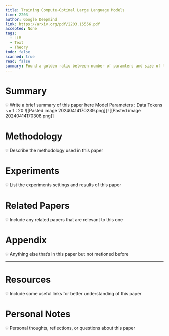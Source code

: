 ```yaml
---
title: Training Compute-Optimal Large Language Models
time: 2203
author: Google Deepmind
link: https://arxiv.org/pdf/2203.15556.pdf
accepted: None
tags:
  - LLM
  - Text
  - Theory
todo: false
scanned: true
read: false
summary: Found a golden ratio between number of paramters and size of training data under same computing power.
---
```

# Summary
💡 Write a brief summary of this paper here
Model Parameters : Data Tokens ~= 1 : 20
![[Pasted image 20240414170239.png]]
![[Pasted image 20240414170308.png]]
# Methodology
💡 Describe the methodology used in this paper

# Experiments
💡 List the experiments settings and results of this paper

# Related Papers
💡 Include any related papers that are relevant to this one

# Appendix
💡 Anything else that’s in this paper but not metioned before

---
# Resources
💡 Include some useful links for better understanding of this paper

# Personal Notes
💡 Personal thoughts, reflections, or questions about this paper